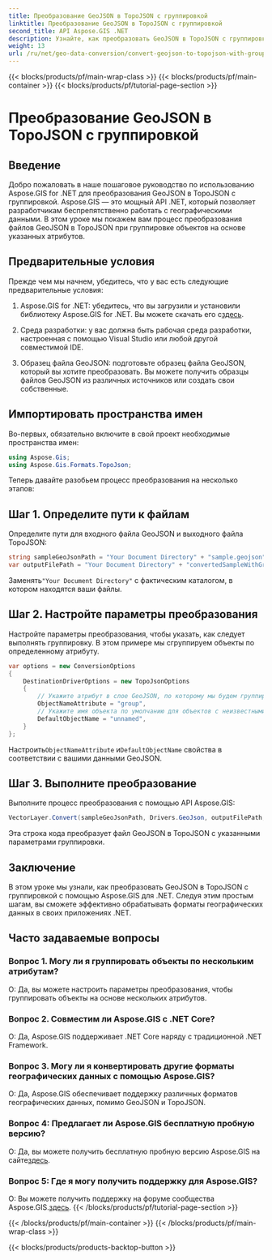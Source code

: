 ```yaml
---
title: Преобразование GeoJSON в TopoJSON с группировкой
linktitle: Преобразование GeoJSON в TopoJSON с группировкой
second_title: API Aspose.GIS .NET
description: Узнайте, как преобразовать GeoJSON в TopoJSON с группировкой с помощью Aspose.GIS for .NET, в этом подробном руководстве.
weight: 13
url: /ru/net/geo-data-conversion/convert-geojson-to-topojson-with-grouping/
---
```


{{< blocks/products/pf/main-wrap-class >}}
{{< blocks/products/pf/main-container >}}
{{< blocks/products/pf/tutorial-page-section >}}

# Преобразование GeoJSON в TopoJSON с группировкой

## Введение

Добро пожаловать в наше пошаговое руководство по использованию Aspose.GIS for .NET для преобразования GeoJSON в TopoJSON с группировкой. Aspose.GIS — это мощный API .NET, который позволяет разработчикам беспрепятственно работать с географическими данными. В этом уроке мы покажем вам процесс преобразования файлов GeoJSON в TopoJSON при группировке объектов на основе указанных атрибутов.

## Предварительные условия

Прежде чем мы начнем, убедитесь, что у вас есть следующие предварительные условия:

1.  Aspose.GIS for .NET: убедитесь, что вы загрузили и установили библиотеку Aspose.GIS for .NET. Вы можете скачать его с[здесь](https://releases.aspose.com/gis/net/).

2. Среда разработки: у вас должна быть рабочая среда разработки, настроенная с помощью Visual Studio или любой другой совместимой IDE.

3. Образец файла GeoJSON: подготовьте образец файла GeoJSON, который вы хотите преобразовать. Вы можете получить образцы файлов GeoJSON из различных источников или создать свои собственные.

## Импортировать пространства имен

Во-первых, обязательно включите в свой проект необходимые пространства имен:

```csharp
using Aspose.Gis;
using Aspose.Gis.Formats.TopoJson;
```


Теперь давайте разобьем процесс преобразования на несколько этапов:

## Шаг 1. Определите пути к файлам

Определите пути для входного файла GeoJSON и выходного файла TopoJSON:

```csharp
string sampleGeoJsonPath = "Your Document Directory" + "sample.geojson";
var outputFilePath = "Your Document Directory" + "convertedSampleWithGrouping_out.topojson";
```

 Заменять`"Your Document Directory"` с фактическим каталогом, в котором находятся ваши файлы.

## Шаг 2. Настройте параметры преобразования

Настройте параметры преобразования, чтобы указать, как следует выполнять группировку. В этом примере мы сгруппируем объекты по определенному атрибуту.

```csharp
var options = new ConversionOptions
{
    DestinationDriverOptions = new TopoJsonOptions
    {
        // Укажите атрибут в слое GeoJSON, по которому мы будем группировать объекты.
        ObjectNameAttribute = "group",
        // Укажите имя объекта по умолчанию для объектов с неизвестными значениями атрибутов.
        DefaultObjectName = "unnamed",
    }
};
```

 Настроить`ObjectNameAttribute` и`DefaultObjectName` свойства в соответствии с вашими данными GeoJSON.

## Шаг 3. Выполните преобразование

Выполните процесс преобразования с помощью API Aspose.GIS:

```csharp
VectorLayer.Convert(sampleGeoJsonPath, Drivers.GeoJson, outputFilePath, Drivers.TopoJson, options);
```

Эта строка кода преобразует файл GeoJSON в TopoJSON с указанными параметрами группировки.

## Заключение

В этом уроке мы узнали, как преобразовать GeoJSON в TopoJSON с группировкой с помощью Aspose.GIS для .NET. Следуя этим простым шагам, вы сможете эффективно обрабатывать форматы географических данных в своих приложениях .NET.

## Часто задаваемые вопросы

### Вопрос 1. Могу ли я группировать объекты по нескольким атрибутам?
О: Да, вы можете настроить параметры преобразования, чтобы группировать объекты на основе нескольких атрибутов.

### Вопрос 2. Совместим ли Aspose.GIS с .NET Core?
О: Да, Aspose.GIS поддерживает .NET Core наряду с традиционной .NET Framework.

### Вопрос 3. Могу ли я конвертировать другие форматы географических данных с помощью Aspose.GIS?
О: Да, Aspose.GIS обеспечивает поддержку различных форматов географических данных, помимо GeoJSON и TopoJSON.

### Вопрос 4: Предлагает ли Aspose.GIS бесплатную пробную версию?
 О: Да, вы можете получить бесплатную пробную версию Aspose.GIS на сайте[здесь](https://releases.aspose.com/).

### Вопрос 5: Где я могу получить поддержку для Aspose.GIS?
 О: Вы можете получить поддержку на форуме сообщества Aspose.GIS.[здесь](https://forum.aspose.com/c/gis/33).
{{< /blocks/products/pf/tutorial-page-section >}}

{{< /blocks/products/pf/main-container >}}
{{< /blocks/products/pf/main-wrap-class >}}

{{< blocks/products/products-backtop-button >}}
